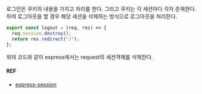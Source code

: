 로그인은 쿠키의 내용을 가지고 처리를 한다. 그리고 쿠키는 각 세션마다 각자 존재한다. 하여 로그아웃을 할 경우 해당 세션을 삭제하는 방식으로 로그아웃을 처리한다.

```javascript
export const logout = (req, res) => {
  req.session.destroy();
  return res.redirect("/");
};
```

위의 코드와 같이 express에서는 request의 세션객체를 삭제한다.

#### REF
- [express-session](https://www.npmjs.com/package/express-session)
